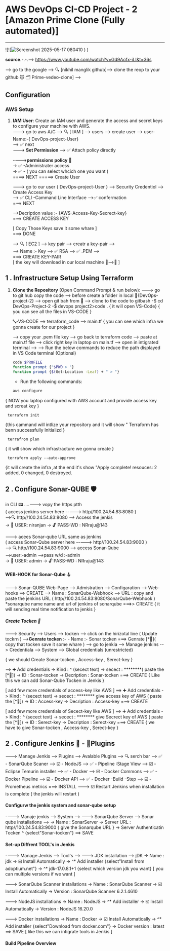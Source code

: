 # AWS DevOps CI-CD Project - 2 [Amazon Prime Clone (Fully automated)]
************************************************************************
![![![Screenshot 2025-05-17 080410](https://github.com/user-attachments/assets/b54d2bb1-9ca0-4d99-8da5-e17f0b28ca4e)
)
)

**source**.-.-.--> https://www.youtube.com/watch?v=Gd9Aofx-iLI&t=36s
 
 --> go to the google --> 🔍 [nikhil manglik github]--> clone the reop to your github 🐱 🗂️ Prime-vedeo-clone] -->  

## Configuration
### AWS Setup
1. **IAM User**: Create an IAM user and generate the access and secret keys to configure your machine with AWS.<br>
     ---> go to aws A/C --> 🔍 [ IAM ] --> users --> create user --> user-Name:-{ DevOps-project-User}<br>
        -->  ✅  next <br>
   ---> **Set Permission**
       --> ✅ Attach policy directly <br>
   
   ---->**permissions policy** 🔐<br>
      -> ✅ -Administrater access<br>
      -> ✅ - ( you can select whcich one you want )<br>
       ====> NEXT    =====> Create User<br>

   ---> go to our user { DevOps-project-User } --> Security Credentiol --> Create Access Key<br>
       --> ✅ CLI -Cammand Line Interface -->✅ confermation<br>
                                     ===> NEXT<br>
   
   -->Decription value :- {AWS-Access-Key-Secrect-key}<br>
                                    ===> CREATE ACCESS KEY<br>
   
   [ Copy Those Keys save it some whare ] <br>
                                   ===> DONE <br>
   
   --> 🔍 [ EC2 ] --> key pair --> creatr a key-pair --> <br>
      -->  Name :- Key   --> ✅ RSA --> ✅ .PEM --> <br>
                                   ===> CREATE KEY-PAIR<br>
   [ the key will download in our local machine 📁-->📄 ] <br>
   
## 1 . Infrastructure Setup Using Terraform

1. **Clone the Repository** (Open Command Prompt & run below):
   ---> go to git hub copy the code --> before create a folder in local 📁{DevOps-project-2}
    --> open git bah from 📁 --> clone to the code to gitbash
   -$ cd DevOps-Project-2 
   -$ devops project2>code . { it will open VS-Code}
     { you can see all the files in VS-CODE }

   🔤-VS-CODE  ==> terraform_code --> main.tf
   { you can see which infra we gonna create for our project }

   --> copy your .pem file key --> go back to terraform code --> paste at main.tf file
   --> click right key in laptop on main.tf --> open in intigrated terminal -->
   --> Run the below commands to reduce the path displayed in VS Code terminal (Optional)
     ```bash
     code $PROFILE
     function prompt {"$PWD > "}
     function prompt {$(Get-Location -Leaf) + " > "}
     ```
     - Run the following commands:
     ```bash
     aws configure
 { NOW you laptop configured with AWS account and provide access key and screat key }
 
     terraform init
  {this cammand will intlize your repository
  and it will show " Terraform has benn successfully Initializd }

     terrafrom plan
  { it will show which infrastracture we gonna create }
  
     terraform apply --auto-approve
  {it will create the infra ,at the end it's show "Apply complete! resouces: 2 added, 0 changed, 0 destroyed.  
 
     
 ## 2 . Configure Sonar-QUBE 🛡️

 in CLI 📟 ....---> vopy the https ptth<br>
 ( access jenkins server here -----> http//100.24.54.83:8080 )<br>
-->🔍 http//100.24.54.83:8080 --> Access the jenkis <br>
    -> 👤 USER: niranjan -> 🔓 PASS-WD : NRraju@143<br>

---> acees Sonar-qube URL same as jenkins <br>
    ( access Sonar-Qube server here -----> http//100.24.54.83:9000 )<br>
   --> 🔍 http//100.24.54.83:9000 --> access Sonar-Qube<br>
   -->user:-admin -->pass w/d :-admin<br>
   -> 👤 USER: admin -> 🔓 PASS-WD : NRraju@143  <br>

   #### WEB-HOOK for Sonar-Qube 🪝

   ---> Sonar-QUBE Web-Page --> Admistration --> Configaration --> Web-hooks
    ==> CREATE --> Name : SonarQube-Webhook
               --> URL  : copy and paste the jenkins URL ( http//100.24.54.83:8080/SonarQube-Webhook ) 
                        *sonarqube name name and url of jenkins of sonarqube         ===>> CREATE
              { it will sending real time notification to  jenkis }

##### Create Tocken 🔑
---> Security --> Users --> tocken --> click on the hirizotal line ( Update tockrn )
  -->**Genrate tocken** :- 
    - Name :- Sonar tocken  ===> Genrate [*🔑]( copy that tocken save it some whare )
   --> go to jenkia --> Manage jenkins --> Credentiala --> System -->  Global credentials (unrestricted)

   { we should Create  Sonar-tocken , Access-key , Serect-key }
   
   ==> ➕ Add credentials 
      -> Kind : ^ (secect text)
      -> secect : ********( paste the  [*🔑])
      -> ID  : Sonar-tocken
      -> Decription : Sonar-tocken
                    ===> CREATE 
      { Like this we can add Sonar-Qube Tocken in Jenkis }
      
   [ add few more credentials of access-key like AWS ]
   ==> ➕ Add credentials 
      -> Kind : ^ (secect text)
      -> secect : ******** give access key of AWS ( paste the  [*🔑])
      -> ID  : Access-key
      -> Decription : Access-key
                    ===> CREATE 

   [ add few more credentials of Secect-key like AWS ]
   ==> ➕ Add credentials 
      -> Kind : ^ (secect text)
      -> secect : ******** give Secrect key of AWS ( paste the  [*🔑])
      -> ID  : Serect-key
      -> Decription : Serect-key
                    ===> CREATE 
      { we have to give Sonar-tocken , Access-key , Serect-key }    

 ## 2 .  Configure Jenkins 🤖  - 🔌Plugins

 ---> Manage Jenkis --> Plugins --> Avalable Plugins -->  🔍 serch bar
   --> ✅ - SonarQube Scaner
   --> ☑️ - NodeJS
   --> ✅ - Pipeline :Stage View
   --> ☑️ - Eclipse Temurin installer
   --> ✅ - Docker
   --> ☑️ - Docker Commons 
   --> ✅ - Docker Pipeline
   --> ☑️ - Docker API 
   --> ✅ - Docker -Build -Step
   --> ☑️ - Prometheus metrics 
                  ===> INSTALL 
         --->  ☑️ Restart Jenkins when installation is complete ( the jenkis will restart )

  #### Configurw the jenkis system and sonar-qube setup
   ----> Manaje jenkis --> System --> 
      ---> SonarQube Server --> Sonar qube installations  -->
      -> Name : SonarServer
      -> Server URL : http//100.24.54.83:9000 { give the Sonarqube URL }
      -> Server Authenticatin Tocken ^ {select"Sonar-tocken"}
                                     ==> SAVE 

 #### Set-up Diffrent TOOL's in Jenkis 
  ----> Manage Jenkis --> Tool's --> 
    ---> JDK installation -->  jDK
    -> Name : jdk
    -> ☑️ Install Automatically 
    -> ^* Add installer {select"Install from adoptium.net"}
    -> ^* jdk-17.0.8.1+1 {select which version jdk you want}
        [ you can multiple versions if we want ]
        
   ---> SonarQube Scanner installations 
     -> Name : SonarQube Scanner 
     -> ☑️ Install Automatically 
     -> Version : SonarQube Scanner 6.2.1.4610

   ---> NodeJS installations
     -> Name : NodeJS
     -> ^* Add installer
     -> ☑️ Install Automatically 
     -> Version : NodeJS 16.20.0

   ---> Docker  installations 
     -> Name : Docker
     -> ☑️ Install Automatically 
     ->  ^* Add installer {select"Download from docker.com"}
     -> Docker version : latest
                       ==> SAVE
    [ like this we can intigrate tools in Jenkis ]

#### Build Pipeline Overview
    
    
                   
                                                          
   




      
   




 
